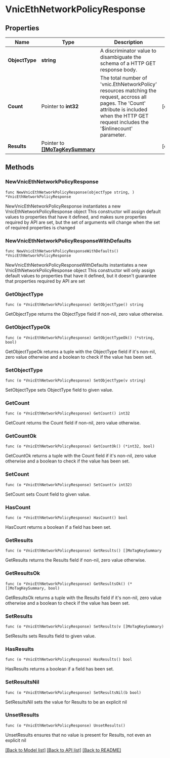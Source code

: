 # VnicEthNetworkPolicyResponse

## Properties

Name | Type | Description | Notes
------------ | ------------- | ------------- | -------------
**ObjectType** | **string** | A discriminator value to disambiguate the schema of a HTTP GET response body. | 
**Count** | Pointer to **int32** | The total number of &#39;vnic.EthNetworkPolicy&#39; resources matching the request, accross all pages. The &#39;Count&#39; attribute is included when the HTTP GET request includes the &#39;$inlinecount&#39; parameter. | [optional] 
**Results** | Pointer to [**[]MoTagKeySummary**](MoTagKeySummary.md) |  | [optional] 

## Methods

### NewVnicEthNetworkPolicyResponse

`func NewVnicEthNetworkPolicyResponse(objectType string, ) *VnicEthNetworkPolicyResponse`

NewVnicEthNetworkPolicyResponse instantiates a new VnicEthNetworkPolicyResponse object
This constructor will assign default values to properties that have it defined,
and makes sure properties required by API are set, but the set of arguments
will change when the set of required properties is changed

### NewVnicEthNetworkPolicyResponseWithDefaults

`func NewVnicEthNetworkPolicyResponseWithDefaults() *VnicEthNetworkPolicyResponse`

NewVnicEthNetworkPolicyResponseWithDefaults instantiates a new VnicEthNetworkPolicyResponse object
This constructor will only assign default values to properties that have it defined,
but it doesn't guarantee that properties required by API are set

### GetObjectType

`func (o *VnicEthNetworkPolicyResponse) GetObjectType() string`

GetObjectType returns the ObjectType field if non-nil, zero value otherwise.

### GetObjectTypeOk

`func (o *VnicEthNetworkPolicyResponse) GetObjectTypeOk() (*string, bool)`

GetObjectTypeOk returns a tuple with the ObjectType field if it's non-nil, zero value otherwise
and a boolean to check if the value has been set.

### SetObjectType

`func (o *VnicEthNetworkPolicyResponse) SetObjectType(v string)`

SetObjectType sets ObjectType field to given value.


### GetCount

`func (o *VnicEthNetworkPolicyResponse) GetCount() int32`

GetCount returns the Count field if non-nil, zero value otherwise.

### GetCountOk

`func (o *VnicEthNetworkPolicyResponse) GetCountOk() (*int32, bool)`

GetCountOk returns a tuple with the Count field if it's non-nil, zero value otherwise
and a boolean to check if the value has been set.

### SetCount

`func (o *VnicEthNetworkPolicyResponse) SetCount(v int32)`

SetCount sets Count field to given value.

### HasCount

`func (o *VnicEthNetworkPolicyResponse) HasCount() bool`

HasCount returns a boolean if a field has been set.

### GetResults

`func (o *VnicEthNetworkPolicyResponse) GetResults() []MoTagKeySummary`

GetResults returns the Results field if non-nil, zero value otherwise.

### GetResultsOk

`func (o *VnicEthNetworkPolicyResponse) GetResultsOk() (*[]MoTagKeySummary, bool)`

GetResultsOk returns a tuple with the Results field if it's non-nil, zero value otherwise
and a boolean to check if the value has been set.

### SetResults

`func (o *VnicEthNetworkPolicyResponse) SetResults(v []MoTagKeySummary)`

SetResults sets Results field to given value.

### HasResults

`func (o *VnicEthNetworkPolicyResponse) HasResults() bool`

HasResults returns a boolean if a field has been set.

### SetResultsNil

`func (o *VnicEthNetworkPolicyResponse) SetResultsNil(b bool)`

 SetResultsNil sets the value for Results to be an explicit nil

### UnsetResults
`func (o *VnicEthNetworkPolicyResponse) UnsetResults()`

UnsetResults ensures that no value is present for Results, not even an explicit nil

[[Back to Model list]](../README.md#documentation-for-models) [[Back to API list]](../README.md#documentation-for-api-endpoints) [[Back to README]](../README.md)


